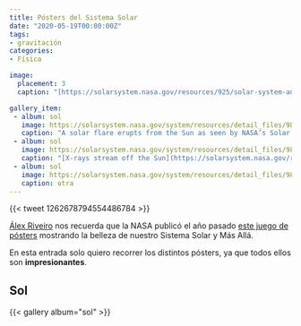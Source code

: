 ```yaml
---
title: Pósters del Sistema Solar
date: "2020-05-19T00:00:00Z"
tags:
- gravitación
categories:
- Física

image:
  placement: 3
  caption: "[https://solarsystem.nasa.gov/resources/925/solar-system-and-beyond-poster-set/](https://solarsystem.nasa.gov/resources/925/solar-system-and-beyond-poster-set/)"

gallery_item:
 - album: sol
   image: https://solarsystem.nasa.gov/system/resources/detail_files/980_poster_sun_front_a.jpg
   caption: "A solar flare erupts from the Sun as seen by NASA’s Solar Dynamics Observatory in 2013. Credit: NASA/SDO"
 - album: sol
   image: https://solarsystem.nasa.gov/system/resources/detail_files/981_poster_sun_front_b.jpg
   caption: "[X-rays stream off the Sun](https://solarsystem.nasa.gov/resources/381/sun-shines-in-high-energy-x-rays/) in this image showing observations by NASA's Nuclear Spectroscopic Telescope Array, or NuSTAR, overlaid on a picture taken by NASA's Solar Dynamics Observatory. Credit: NASA/JPL-Caltech/GSFC"
 - album: sol
   image: https://solarsystem.nasa.gov/system/resources/detail_files/982_poster_sun_front_c.jpg
   caption: otra
---
```


{{< tweet 1262678794554486784 >}}

[Álex Riveiro](https://www.youtube.com/alexriveiro) nos recuerda que la NASA publicó el año pasado [este juego de pósters](https://solarsystem.nasa.gov/resources/925/solar-system-and-beyond-poster-set/) mostrando la belleza de nuestro Sistema Solar y Más Allá.

En esta entrada solo quiero recorrer los distintos pósters, ya que todos ellos son **impresionantes**.

## Sol
{{< gallery album="sol" >}}